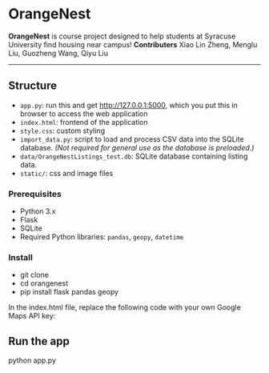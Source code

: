 # OrangeNest

**OrangeNest** is course project designed to help students at Syracuse University find housing near campus! 
**Contributers** Xiao Lin Zheng, Menglu Liu, Guozheng Wang, Qiyu Liu

---

## Structure
- `app.py`: run this and get http://127.0.0.1:5000, which you put this in browser to access the web application
- `index.html`: frontend of the application
- `style.css`: custom styling
- `import_data.py`: script to load and process CSV data into the SQLite database. *(Not required for general use as the database is preloaded.)*
- `data/OrangeNestListings_test.db`: SQLite database containing listing data.
- `static/`: css and image files

### Prerequisites
- Python 3.x
- Flask
- SQLite
- Required Python libraries: `pandas`, `geopy`, `datetime`

### Install
- git clone
- cd orangenest
- pip install flask pandas geopy

In the index.html file, replace the following code with your own Google Maps API key:
<!-- Custom JavaScript for Map and Filtering -->
<script src="https://maps.googleapis.com/maps/api/js?key=YOUR_GOOGLE_MAPS_API_KEY&callback=initMap" async defer></script>

## Run the app
python app.py
